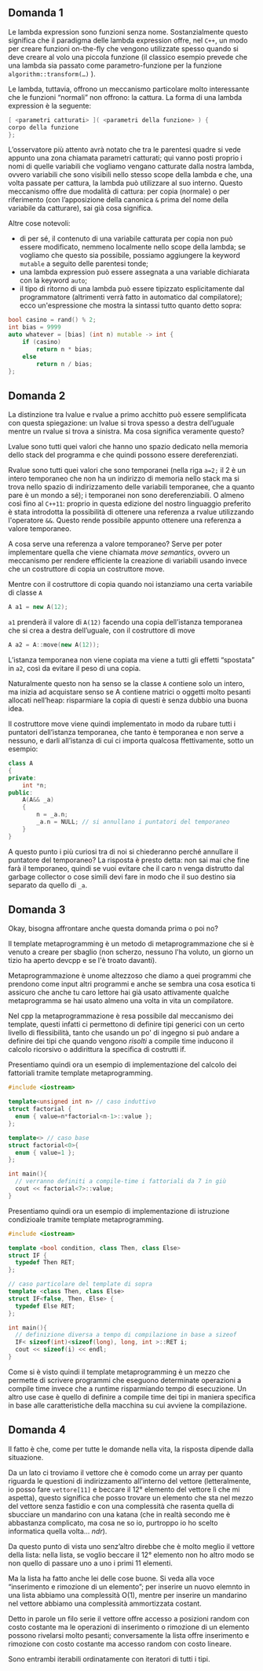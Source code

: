 ## Domanda 1
Le lambda expression sono funzioni senza nome. Sostanzialmente questo significa che il paradigma delle lambda expression offre, nel `C++`, un modo per creare funzioni on-the-fly che vengono utilizzate spesso quando si deve creare al volo una piccola funzione (il classico esempio prevede che una lambda sia passato come parametro-funzione per la funzione `algorithm::transform(…)` ). 

Le lambda, tuttavia, offrono un meccanismo particolare molto interessante che le funzioni “normali” non offrono: la cattura. La forma di una lambda expression è la seguente:
```cpp
[ <parametri catturati> ]( <parametri della funzione> ) {
corpo della funzione
};
```
L’osservatore più attento avrà notato che tra le parentesi quadre si vede appunto una zona chiamata parametri catturati; qui vanno posti proprio i nomi di quelle variabili che vogliamo vengano catturate dalla nostra lambda, ovvero variabili che sono visibili nello stesso scope della lambda e che, una volta passate per cattura, la lambda può utilizzare al suo interno. Questo meccanismo offre due modalità di cattura: per copia (normale) o per riferimento (con l’apposizione della canonica `&` prima del nome della variabile da catturare), sai già cosa significa.

Altre cose notevoli:
* di per sé, il contenuto di una variabile catturata per copia non può essere modificato, nemmeno localmente nello scope della lambda; se vogliamo che questo sia possibile, possiamo aggiungere la keyword `mutable` a seguito delle parentesi tonde;
* una lambda expression può essere assegnata a una variable dichiarata con la keyword `auto`;
* il tipo di ritorno di una lambda può essere tipizzato esplicitamente dal programmatore (altrimenti verrà fatto in automatico dal compilatore);
ecco un'espressione che mostra la sintassi tutto quanto detto sopra:
```cpp
bool casino = rand() % 2;
int bias = 9999
auto whatever = [bias] (int n) mutable -> int {
    if (casino)
        return n * bias;
    else
        return n / bias;
};
```

## Domanda 2
La distinzione tra lvalue e rvalue a primo acchitto può essere semplificata con questa spiegazione: un lvalue si trova spesso a destra dell’uguale mentre un rvalue si trova a sinistra. Ma cosa significa veramente questo? 

Lvalue sono tutti quei valori che hanno uno spazio dedicato nella memoria dello stack del programma e che quindi possono essere dereferenziati. 

Rvalue sono tutti quei valori che sono temporanei (nella riga `a=2;` il 2 è un intero temporaneo che non ha un indirizzo di memoria nello stack ma si trova  nello spazio di indirizzamento delle variabili temporanee, che a quanto pare è un mondo a sé); i temporanei non sono dereferenziabili. O almeno così 
fino al `C++11`: proprio in questa edizione del nostro linguaggio preferito è stata introdotta la possibilità di ottenere una referenza a rvalue utilizzando l'operatore `&&`. Questo rende possibile appunto ottenere una referenza a valore temporaneo. 

A cosa serve una referenza a valore temporaneo? Serve per poter implementare quella che viene chiamata _move semantics_, ovvero un meccanismo per rendere efficiente la creazione di variabili usando invece che un costruttore di copia un costruttore move.

Mentre con il costruttore di copia quando noi istanziamo una certa variabile di classe `A`
```cpp
A a1 = new A(12);
```
`a1` prenderà il valore di `A(12)` facendo una copia dell’istanza temporanea che si crea a destra dell’uguale, con il costruttore di move
```cpp
A a2 = A::move(new A(12));
```
L’istanza temporanea non viene copiata ma viene a tutti gli effetti “spostata” in `a2`, così da evitare il peso di una copia.

Naturalmente questo non ha senso se la classe `A` contiene solo un intero, ma inizia ad acquistare senso se A contiene matrici o oggetti molto pesanti allocati nell’heap: risparmiare la copia di questi è senza dubbio una buona idea.

Il costruttore move viene quindi implementato in modo da rubare tutti i puntatori dell’istanza temporanea, che tanto è temporanea e non serve a nessuno, e darli all’istanza di cui ci importa qualcosa ffettivamente, sotto un esempio:
```cpp
class A 
{
private:
    int *n;
public:
    A(A&& _a)
    {
        n = _a.n;
        _a.n = NULL; // si annullano i puntatori del temporaneo
    }
}
```
A questo punto i più curiosi tra di noi si chiederanno perché annullare il puntatore del temporaneo? La risposta è presto detta: non sai mai che fine farà il temporaneo, quindi se vuoi evitare che il caro n venga distrutto dal garbage collector o cose simili devi fare in modo che il suo destino sia separato da quello di `_a`.

## Domanda 3
Okay, bisogna affrontare anche questa domanda prima o poi no?

Il template metaprogramming è un metodo di metaprogrammazione che si è venuto a creare per sbaglio (non scherzo, nessuno l'ha voluto, un giorno un tizio ha aperto devcpp e se l'è troato davanti).

Metaprogrammazione è unome altezzoso che diamo a quei programmi che prendono come input altri programmi e anche se sembra una cosa esotica ti assicuro che anche tu caro lettore hai già usato attivamente qualche metaprogramma se hai usato almeno una volta in vita un compilatore.

Nel cpp la metaprogrammazione è resa possibile dal meccanismo dei template, questi infatti ci permettono di definire tipi generici con un certo livello di flessibilità, tanto che usando un po' di ingegno si può andare a definire dei tipi che quando vengono _risolti_ a compile time inducono il calcolo ricorsivo o addirittura la specifica di costrutti if.

Presentiamo quindi ora un esempio di implementazione del calcolo dei fattoriali tramite template metaprogramming.
```cpp
#include <iostream>

template<unsigned int n> // caso induttivo
struct factorial {
  enum { value=n*factorial<n-1>::value };
};

template<> // caso base
struct factorial<0>{
  enum { value=1 };
};

int main(){
  // verranno definiti a compile-time i fattoriali da 7 in giù
  cout << factorial<7>::value;
}
```

Presentiamo quindi ora un esempio di implementazione di istruzione condizioale tramite template metaprogramming.
```cpp
#include <iostream>

template <bool condition, class Then, class Else>
struct IF {
  typedef Then RET;
};

// caso particolare del template di sopra
template <class Then, class Else>
struct IF<false, Then, Else> {
  typedef Else RET;
};

int main(){
  // definizione diversa a tempo di compilazione in base a sizeof
  IF< sizeof(int)<sizeof(long), long, int >::RET i;
  cout << sizeof(i) << endl;
}
```

Come si è visto quindi il template metaprogramming è un mezzo che permette di scrivere programmi che eseguono determinate operazioni a compile time invece che a runtime risparmiando tempo di esecuzione. Un altro use case è quello di definire a compile time dei tipi in maniera specifica in base alle caratteristiche della macchina su cui avviene la compilazione. 

## Domanda 4
Il fatto è che, come per tutte le domande nella vita, la risposta dipende dalla situazione. 

Da un lato ci troviamo il vettore che è comodo come un array per quanto riguarda le questioni di indirizzamento all’interno del vettore (letteralmente, io posso fare `vettore[11]` e beccare il 12° elemento del vettore lì che mi aspetta), questo significa che posso trovare un elemento che sta nel mezzo del vettore senza fastidio e con una complessità che rasenta quella di sbucciare un mandarino con una katana (che in realtà secondo me è abbastanza complicato, ma cosa ne so io, purtroppo io ho scelto informatica quella volta... _ndr_). 

Da questo punto di vista uno senz’altro direbbe che è molto meglio il vettore della lista: nella lista, se voglio beccare il 12° elemento non ho altro modo se non quello di passare uno a uno i primi 11 elementi.

Ma la lista ha fatto anche lei delle cose buone. Si veda alla voce “inserimento e rimozione di un elemento”; per inserire un nuovo elemnto in una lista abbiamo una complessità O(1), mentre per inserire un mandarino nel vettore abbiamo una complessità ammortizzata costant.

Detto in parole un filo serie il vettore offre accesso a posizioni random con costo costante ma le operazioni di inserimento o rimozione di un elemento possono rivelarsi molto pesanti; conversamente la lista offre inserimento e rimozione con costo costante ma accesso random con costo lineare.

Sono entrambi iterabili ordinatamente con iteratori di tutti i tipi. 